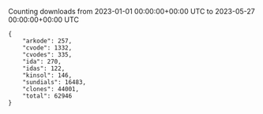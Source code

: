
Counting downloads from 2023-01-01 00:00:00+00:00 UTC to 2023-05-27 00:00:00+00:00 UTC

```
{
    "arkode": 257,
    "cvode": 1332,
    "cvodes": 335,
    "ida": 270,
    "idas": 122,
    "kinsol": 146,
    "sundials": 16483,
    "clones": 44001,
    "total": 62946
}
```
